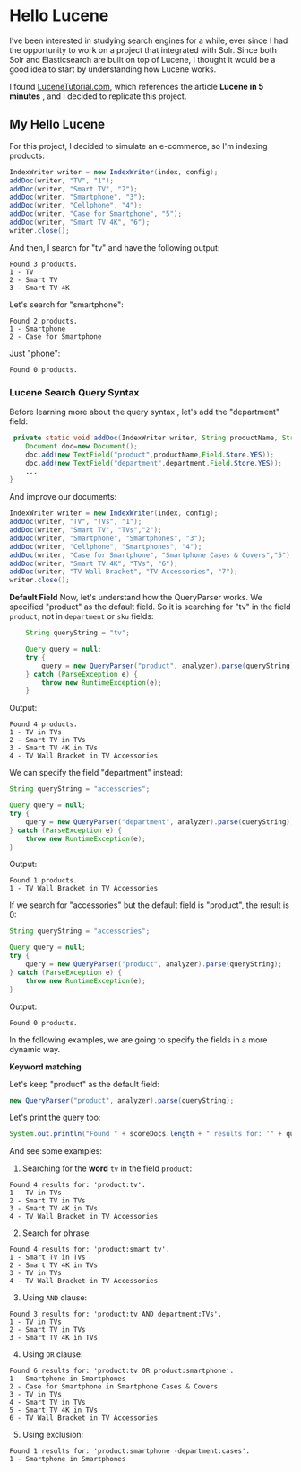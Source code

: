 # Hello Lucene

I’ve been interested in studying search engines for a while, ever since I had the opportunity to work on a project that integrated with Solr. Since both Solr and Elasticsearch are built on top of Lucene, I thought it would be a good idea to start by understanding how Lucene works.

I found [LuceneTutorial.com](https://www.lucenetutorial.com/index.html), which references the article **Lucene in 5 minutes** , and I decided to replicate this project.

## My Hello Lucene

For this project, I decided to simulate an e-commerce, so I'm indexing products:

```java
IndexWriter writer = new IndexWriter(index, config);
addDoc(writer, "TV", "1");
addDoc(writer, "Smart TV", "2");
addDoc(writer, "Smartphone", "3");
addDoc(writer, "Cellphone", "4");
addDoc(writer, "Case for Smartphone", "5");
addDoc(writer, "Smart TV 4K", "6");
writer.close();
```

And then, I search for "tv" and have the following output:
```text
Found 3 products.
1 - TV
2 - Smart TV
3 - Smart TV 4K
```

Let's search for "smartphone":
```text
Found 2 products.
1 - Smartphone
2 - Case for Smartphone
```

Just "phone": 
```text
Found 0 products.
```

### Lucene Search Query Syntax

Before learning more about the query syntax , let's add the "department" field:

```java
 private static void addDoc(IndexWriter writer, String productName, String department, String sku) throws IOException{
    Document doc=new Document();
    doc.add(new TextField("product",productName,Field.Store.YES));
    doc.add(new TextField("department",department,Field.Store.YES));
    ...
}
```

And improve our documents:
```java
IndexWriter writer = new IndexWriter(index, config);		
addDoc(writer, "TV", "TVs", "1");
addDoc(writer, "Smart TV", "TVs","2");
addDoc(writer, "Smartphone", "Smartphones", "3");
addDoc(writer, "Cellphone", "Smartphones", "4");
addDoc(writer, "Case for Smartphone", "Smartphone Cases & Covers","5");
addDoc(writer, "Smart TV 4K", "TVs", "6");
addDoc(writer, "TV Wall Bracket", "TV Accessories", "7");
writer.close();
```

**Default Field**
Now, let's understand how the QueryParser works.
We specified "product" as the default field. So it is searching for "tv" in the field `product`, not in `department` or `sku` fields:
```java
    String queryString = "tv";

    Query query = null;
    try {
        query = new QueryParser("product", analyzer).parse(queryString);
    } catch (ParseException e) {
        throw new RuntimeException(e);
    }
```
Output:
```text
Found 4 products.
1 - TV in TVs
2 - Smart TV in TVs
3 - Smart TV 4K in TVs
4 - TV Wall Bracket in TV Accessories
```

We can specify the field "department" instead:
```java
String queryString = "accessories";

Query query = null;
try {
    query = new QueryParser("department", analyzer).parse(queryString);
} catch (ParseException e) {
    throw new RuntimeException(e);
}
```
Output:
```text
Found 1 products.
1 - TV Wall Bracket in TV Accessories
```
If we search for "accessories" but the default field is "product", the result is 0:
```java
String queryString = "accessories";

Query query = null;
try {
    query = new QueryParser("product", analyzer).parse(queryString);
} catch (ParseException e) {
    throw new RuntimeException(e);
}
```
Output:
```text
Found 0 products.
```
In the following examples, we are going to specify the fields in a more dynamic way.

**Keyword matching**

Let's keep "product" as the default field:
```java
new QueryParser("product", analyzer).parse(queryString);
```
Let's print the query too:
```java
System.out.println("Found " + scoreDocs.length + " results for: '" + queryString + "'.");
```
And see some examples: 

1) Searching for the **word** `tv` in the field `product`:
```text
Found 4 results for: 'product:tv'.
1 - TV in TVs
2 - Smart TV in TVs
3 - Smart TV 4K in TVs
4 - TV Wall Bracket in TV Accessories
```

2. Search for phrase:
```text
Found 4 results for: 'product:smart tv'.
1 - Smart TV in TVs
2 - Smart TV 4K in TVs
3 - TV in TVs
4 - TV Wall Bracket in TV Accessories
```

3. Using `AND` clause:
```text
Found 3 results for: 'product:tv AND department:TVs'.
1 - TV in TVs
2 - Smart TV in TVs
3 - Smart TV 4K in TVs
```

4. Using `OR` clause:
```text
Found 6 results for: 'product:tv OR product:smartphone'.
1 - Smartphone in Smartphones
2 - Case for Smartphone in Smartphone Cases & Covers
3 - TV in TVs
4 - Smart TV in TVs
5 - Smart TV 4K in TVs
6 - TV Wall Bracket in TV Accessories
```

5. Using exclusion:
```text
Found 1 results for: 'product:smartphone -department:cases'.
1 - Smartphone in Smartphones
```

